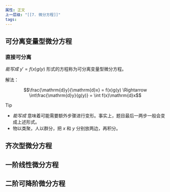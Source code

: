 ```yaml
---
属性: 正文
上一层级: "[[7. 微分方程]]"
tags:
---
```


## 可分离变量型微分方程

### 直接可分离

*能写成* $y' = f(x) g(y)$ 形式的方程称为可分离变量型微分方程。

解法：

$$\frac{\mathrm{d}y}{\mathrm{d}x} = f(x)g(y) \Rightarrow \int\frac{\mathrm{d}y}{g(y)} = \int f(x)\mathrm{d}x$$

> [!tip] 
> - *能写成* 意味着可能需要额外步骤进行变形。事实上，题目最后一两步一般会变成上述形式。
> - 物以类聚，人以群分，把 $x$ 和 $y$ 分别放两边，再积分。

## 齐次型微分方程



## 一阶线性微分方程



## 二阶可降阶微分方程

